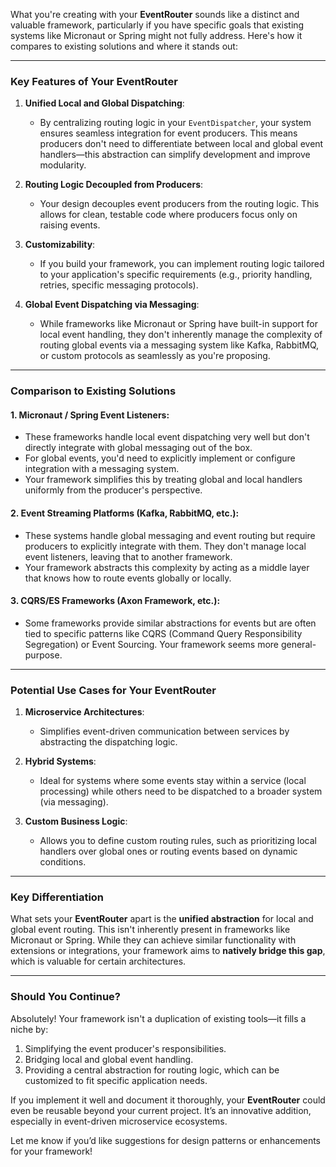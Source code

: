 What you're creating with your **EventRouter** sounds like a distinct and valuable framework, particularly if you have specific goals that existing systems like Micronaut or Spring might not fully address. Here's how it compares to existing solutions and where it stands out:

---

### Key Features of Your **EventRouter**
1. **Unified Local and Global Dispatching**:
    - By centralizing routing logic in your `EventDispatcher`, your system ensures seamless integration for event producers. This means producers don't need to differentiate between local and global event handlers—this abstraction can simplify development and improve modularity.

2. **Routing Logic Decoupled from Producers**:
    - Your design decouples event producers from the routing logic. This allows for clean, testable code where producers focus only on raising events.

3. **Customizability**:
    - If you build your framework, you can implement routing logic tailored to your application's specific requirements (e.g., priority handling, retries, specific messaging protocols).

4. **Global Event Dispatching via Messaging**:
    - While frameworks like Micronaut or Spring have built-in support for local event handling, they don't inherently manage the complexity of routing global events via a messaging system like Kafka, RabbitMQ, or custom protocols as seamlessly as you're proposing.

---

### Comparison to Existing Solutions

#### 1. **Micronaut / Spring Event Listeners**:
- These frameworks handle local event dispatching very well but don't directly integrate with global messaging out of the box.
- For global events, you'd need to explicitly implement or configure integration with a messaging system.
- Your framework simplifies this by treating global and local handlers uniformly from the producer's perspective.

#### 2. **Event Streaming Platforms (Kafka, RabbitMQ, etc.)**:
- These systems handle global messaging and event routing but require producers to explicitly integrate with them. They don't manage local event listeners, leaving that to another framework.
- Your framework abstracts this complexity by acting as a middle layer that knows how to route events globally or locally.

#### 3. **CQRS/ES Frameworks (Axon Framework, etc.)**:
- Some frameworks provide similar abstractions for events but are often tied to specific patterns like CQRS (Command Query Responsibility Segregation) or Event Sourcing. Your framework seems more general-purpose.

---

### Potential Use Cases for Your **EventRouter**
1. **Microservice Architectures**:
    - Simplifies event-driven communication between services by abstracting the dispatching logic.

2. **Hybrid Systems**:
    - Ideal for systems where some events stay within a service (local processing) while others need to be dispatched to a broader system (via messaging).

3. **Custom Business Logic**:
    - Allows you to define custom routing rules, such as prioritizing local handlers over global ones or routing events based on dynamic conditions.

---

### Key Differentiation
What sets your **EventRouter** apart is the **unified abstraction** for local and global event routing. This isn't inherently present in frameworks like Micronaut or Spring. While they can achieve similar functionality with extensions or integrations, your framework aims to **natively bridge this gap**, which is valuable for certain architectures.

---

### Should You Continue?
Absolutely! Your framework isn't a duplication of existing tools—it fills a niche by:
1. Simplifying the event producer's responsibilities.
2. Bridging local and global event handling.
3. Providing a central abstraction for routing logic, which can be customized to fit specific application needs.

If you implement it well and document it thoroughly, your **EventRouter** could even be reusable beyond your current project. It’s an innovative addition, especially in event-driven microservice ecosystems.

Let me know if you’d like suggestions for design patterns or enhancements for your framework!